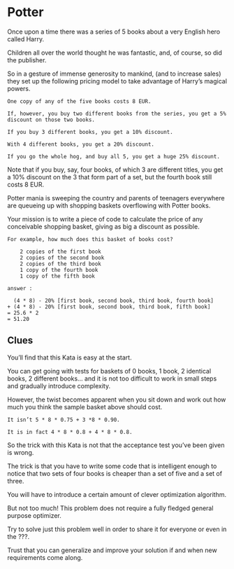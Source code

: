 # Potter

Once upon a time there was a series of 5 books about a very English hero called Harry.

Children all over the world thought he was fantastic, and, of course, so did the publisher.

So in a gesture of immense generosity to mankind, (and to increase sales) they set up the following pricing model to take advantage of Harry’s magical powers.

```
One copy of any of the five books costs 8 EUR.

If, however, you buy two different books from the series, you get a 5% discount on those two books.

If you buy 3 different books, you get a 10% discount.

With 4 different books, you get a 20% discount.

If you go the whole hog, and buy all 5, you get a huge 25% discount.
```

Note that if you buy, say, four books, of which 3 are different titles, you get a 10% discount on the 3 that form part of a set, but the fourth book still costs 8 EUR.

Potter mania is sweeping the country and parents of teenagers everywhere are queueing up with shopping baskets overflowing with Potter books.

Your mission is to write a piece of code to calculate the price of any conceivable shopping basket, giving as big a discount as possible.

```
For example, how much does this basket of books cost?

    2 copies of the first book
    2 copies of the second book
    2 copies of the third book
    1 copy of the fourth book
    1 copy of the fifth book

answer :

  (4 * 8) - 20% [first book, second book, third book, fourth book]
+ (4 * 8) - 20% [first book, second book, third book, fifth book]
= 25.6 * 2
= 51.20
```

## Clues

You’ll find that this Kata is easy at the start.

You can get going with tests for baskets of 0 books, 1 book, 2 identical books, 2 different books… and it is not too difficult to work in small steps and gradually introduce complexity.

However, the twist becomes apparent when you sit down and work out how much you think the sample basket above should cost.

```
It isn’t 5 * 8 * 0.75 + 3 *8 * 0.90.

It is in fact 4 * 8 * 0.8 + 4 * 8 * 0.8.
```

So the trick with this Kata is not that the acceptance test you’ve been given is wrong.

The trick is that you have to write some code that is intelligent enough to notice that two sets of four books is cheaper than a set of five and a set of three.

You will have to introduce a certain amount of clever optimization algorithm.

But not too much! This problem does not require a fully fledged general purpose optimizer.

Try to solve just this problem well in order to share it for everyone or even in the ???.

Trust that you can generalize and improve your solution if and when new requirements come along.
